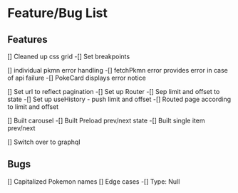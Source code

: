 # Feature/Bug List

## Features

[] Cleaned up css grid
-[] Set breakpoints

[] individual pkmn error handling
-[] fetchPkmn error provides error in case of api failure
-[] PokeCard displays error notice

[] Set url to reflect pagination
-[] Set up Router
-[] Sep limit and offset to state
-[] Set up useHistory - push limit and offset
-[] Routed page according to limit and offset

[] Built carousel
-[] Built Preload prev/next state
-[] Built single item prev/next

[] Switch over to graphql

## Bugs

[] Capitalized Pokemon names
[] Edge cases
-[] Type: Null
